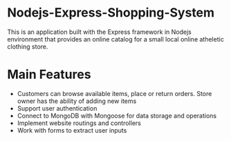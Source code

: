 # Nodejs-Express-Shopping-System
This is an application built with the Express framework in Nodejs environment that provides an online catalog for a small local online atheletic clothing store.

# Main Features
- Customers can browse available items, place or return orders. Store owner has the ability of adding new items
- Support user authentication
- Connect to MongoDB with Mongoose for data storage and operations
- Implement website routings and controllers 
- Work with forms to extract user inputs

